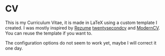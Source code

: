 # CV

This is my Curriculum Vitae, it is made in LaTeX using a custom template I created.
I was mostly inspired by [Rezume](https://github.com/nanup/Rezume) [twentysecondcv](https://github.com/spagnuolocarmine/TwentySecondsCurriculumVitae-LaTex) and [ModernCV](https://github.com/moderncv/moderncv).
You can reuse the template if you want to.

The configuration options do not seem to work yet, maybe I will correct it one day.
